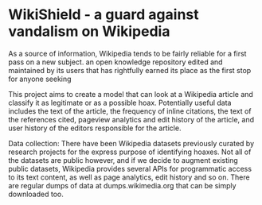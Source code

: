 # WikiShield - a guard against vandalism on Wikipedia

As a source of information, Wikipedia tends to be fairly reliable for a first pass on a new subject. an open knowledge repository edited and maintained by its users that has rightfully earned its place as the first stop for anyone seeking 

This project aims to create a model that can look at a Wikipedia article and classify it as legitimate or as a possible hoax. Potentially useful data includes the text of the article, the frequency of inline citations, the text of the references cited, pageview analytics and edit history of the article, and user history of the editors responsible for the article.

Data collection:
There have been Wikipedia datasets previously curated by research projects for the express purpose of identifying hoaxes. Not all of the datasets are public however, and if we decide to augment existing public datasets, Wikipedia provides several APIs for programmatic access to its text content, as well as page analytics, edit history and so on. There are regular dumps of data at dumps.wikimedia.org that can be simply downloaded too.